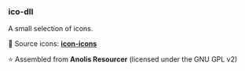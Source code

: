### ico-dll

A small selection of icons.

🚀 Source icons: **[icon-icons](https://icon-icons.com)**

⭐ Assembled from **Anolis Resourcer** (licensed under the GNU GPL v2)
